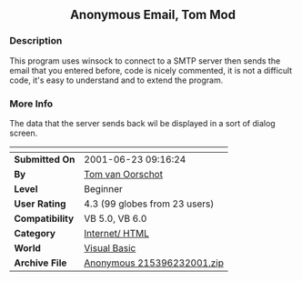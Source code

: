 ﻿<div align="center">

## Anonymous Email, Tom Mod


</div>

### Description

This program uses winsock to connect to a SMTP server then sends the email that you entered before, code is nicely commented, it is not a difficult code, it's easy to understand and to extend the program.
 
### More Info
 
The data that the server sends back wil be displayed in a sort of dialog screen.


<span>             |<span>
---                |---
**Submitted On**   |2001-06-23 09:16:24
**By**             |[Tom van Oorschot](https://github.com/Planet-Source-Code/PSCIndex/blob/master/ByAuthor/tom-van-oorschot.md)
**Level**          |Beginner
**User Rating**    |4.3 (99 globes from 23 users)
**Compatibility**  |VB 5\.0, VB 6\.0
**Category**       |[Internet/ HTML](https://github.com/Planet-Source-Code/PSCIndex/blob/master/ByCategory/internet-html__1-34.md)
**World**          |[Visual Basic](https://github.com/Planet-Source-Code/PSCIndex/blob/master/ByWorld/visual-basic.md)
**Archive File**   |[Anonymous 215396232001\.zip](https://github.com/Planet-Source-Code/tom-van-oorschot-anonymous-email-tom-mod__1-24343/archive/master.zip)








